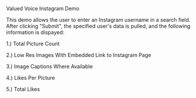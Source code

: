 Valued Voice Instagram Demo

This demo allows the user to enter an Instagram username in a search field. After clicking "Submit", the specified user's data is pulled, and the following information is dispayed:

1.) Total Picture Count

2.) Low Res Images With Embedded Link to Instagram Page

3.) Image Captions Where Available

4.) Likes Per Picture

5.) Total Likes

